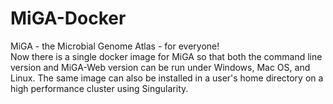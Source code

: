 # MiGA-Docker
MiGA - the Microbial Genome Atlas - for everyone!  
Now there is a single docker image for MiGA so that both the command line version and MiGA-Web version can be run under Windows, Mac OS, and Linux. The same image can also be installed in a user's home directory on a high performance cluster using Singularity.
